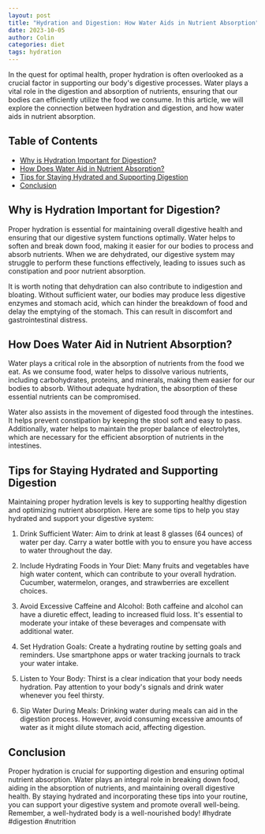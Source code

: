 ```yaml
---
layout: post
title: "Hydration and Digestion: How Water Aids in Nutrient Absorption"
date: 2023-10-05
author: Colin
categories: diet
tags: hydration
---
```


In the quest for optimal health, proper hydration is often overlooked as a crucial factor in supporting our body's digestive processes. Water plays a vital role in the digestion and absorption of nutrients, ensuring that our bodies can efficiently utilize the food we consume. In this article, we will explore the connection between hydration and digestion, and how water aids in nutrient absorption.

## Table of Contents
- [Why is Hydration Important for Digestion?](#why-is-hydration-important-for-digestion)
- [How Does Water Aid in Nutrient Absorption?](#how-does-water-aid-in-nutrient-absorption)
- [Tips for Staying Hydrated and Supporting Digestion](#tips-for-staying-hydrated-and-supporting-digestion)
- [Conclusion](#conclusion)

## Why is Hydration Important for Digestion?

Proper hydration is essential for maintaining overall digestive health and ensuring that our digestive system functions optimally. Water helps to soften and break down food, making it easier for our bodies to process and absorb nutrients. When we are dehydrated, our digestive system may struggle to perform these functions effectively, leading to issues such as constipation and poor nutrient absorption.

It is worth noting that dehydration can also contribute to indigestion and bloating. Without sufficient water, our bodies may produce less digestive enzymes and stomach acid, which can hinder the breakdown of food and delay the emptying of the stomach. This can result in discomfort and gastrointestinal distress.

## How Does Water Aid in Nutrient Absorption?

Water plays a critical role in the absorption of nutrients from the food we eat. As we consume food, water helps to dissolve various nutrients, including carbohydrates, proteins, and minerals, making them easier for our bodies to absorb. Without adequate hydration, the absorption of these essential nutrients can be compromised.

Water also assists in the movement of digested food through the intestines. It helps prevent constipation by keeping the stool soft and easy to pass. Additionally, water helps to maintain the proper balance of electrolytes, which are necessary for the efficient absorption of nutrients in the intestines.

## Tips for Staying Hydrated and Supporting Digestion
Maintaining proper hydration levels is key to supporting healthy digestion and optimizing nutrient absorption. Here are some tips to help you stay hydrated and support your digestive system:

1. Drink Sufficient Water: Aim to drink at least 8 glasses (64 ounces) of water per day. Carry a water bottle with you to ensure you have access to water throughout the day.

2. Include Hydrating Foods in Your Diet: Many fruits and vegetables have high water content, which can contribute to your overall hydration. Cucumber, watermelon, oranges, and strawberries are excellent choices.

3. Avoid Excessive Caffeine and Alcohol: Both caffeine and alcohol can have a diuretic effect, leading to increased fluid loss. It's essential to moderate your intake of these beverages and compensate with additional water.

4. Set Hydration Goals: Create a hydrating routine by setting goals and reminders. Use smartphone apps or water tracking journals to track your water intake.

5. Listen to Your Body: Thirst is a clear indication that your body needs hydration. Pay attention to your body's signals and drink water whenever you feel thirsty.

6. Sip Water During Meals: Drinking water during meals can aid in the digestion process. However, avoid consuming excessive amounts of water as it might dilute stomach acid, affecting digestion.

## Conclusion

Proper hydration is crucial for supporting digestion and ensuring optimal nutrient absorption. Water plays an integral role in breaking down food, aiding in the absorption of nutrients, and maintaining overall digestive health. By staying hydrated and incorporating these tips into your routine, you can support your digestive system and promote overall well-being. Remember, a well-hydrated body is a well-nourished body! #hydrate #digestion #nutrition